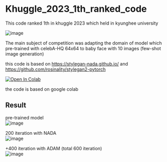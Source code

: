 # Khuggle_2023_1th_ranked_code
This code ranked 1th in khuggle 2023 which held in kyunghee university

![image](https://github.com/binhaim/Khuggle_2023_Code/assets/94042199/a7ede6ff-b367-4a45-b8e0-c67e532b2276)

The main subject of competition was adapting the domain of model which pre-trained with celebA-HQ 64x64 to baby face with 10 images (few-shot image generation)

this code is based on https://stylegan-nada.github.io/ and https://github.com/rosinality/stylegan2-pytorch

[![Open In Colab](https://colab.research.google.com/assets/colab-badge.svg)](https://colab.research.google.com/drive/1yLDGg0ZxgXz8wCeez9xa74wNGWAC--F2?hl=ko)

the code is based on google colab

## Result
pre-trained model  
![image](https://github.com/binhaim/Khuggle_2023_Code/assets/94042199/7dba2d5b-65ba-4fd7-a743-a5a953985530)

200 iteration with NADA  
![image](https://github.com/binhaim/Khuggle_2023_Code/assets/94042199/8159803c-c9d6-4084-92a7-e72aa1a6c62f)

+400 iteration with ADAM (total 600 iteration)  
![image](https://github.com/binhaim/Khuggle_2023_Code/assets/94042199/a547b41d-6b9b-4c65-bed7-e096a3021960)

